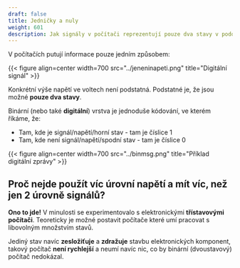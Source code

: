 ```yaml
---
draft: false
title: Jedničky a nuly
weight: 601
description: Jak signály v počítači reprezentují pouze dva stavy v podobě jedniček a nul
---
```


V počítačích putují informace pouze jedním způsobem:

{{< figure align=center width=700 src="../jeneninapeti.png" title="Digitální signál" >}}

Konkrétní výše napětí ve voltech není podstatná. Podstatné je, že jsou možné **pouze dva stavy**.

Binární (nebo také **digitální**) vrstva je jednoduše kódování, ve kterém říkáme, že:

- Tam, kde je signál/napětí/horní stav - tam je číslice 1
- Tam, kde není signál/napětí/spodní stav - tam je číslice 0

{{< figure align=center width=700 src="../binmsg.png" title="Příklad digitální zprávy" >}}

## Proč nejde použít víc úrovní napětí a mít víc, než jen 2 úrovně signálů?

**Ono to jde!** V minulosti se experimentovalo s elektronickými **třístavovými počítači**. Teoreticky je možné postavit počítače které umí pracovat s libovolným množstvím stavů.

Jediný stav navíc **zesložiťuje** a **zdražuje** stavbu elektronických komponent, takový počítač **není rychlejší** a neumí navíc nic, co by binární (dvoustavový) počítač nedokázal. 